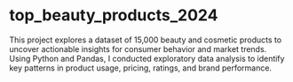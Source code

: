 # top_beauty_products_2024
This project explores a dataset of 15,000 beauty and cosmetic products to uncover actionable insights for consumer behavior and market trends. Using Python and Pandas, I conducted exploratory data analysis to identify key patterns in product usage, pricing, ratings, and brand performance.
